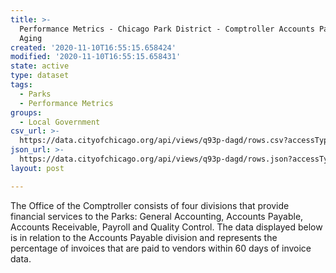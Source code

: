 ```yaml
---
title: >-
  Performance Metrics - Chicago Park District - Comptroller Accounts Payable
  Aging
created: '2020-11-10T16:55:15.658424'
modified: '2020-11-10T16:55:15.658431'
state: active
type: dataset
tags:
  - Parks
  - Performance Metrics
groups:
  - Local Government
csv_url: >-
  https://data.cityofchicago.org/api/views/q93p-dagd/rows.csv?accessType=DOWNLOAD
json_url: >-
  https://data.cityofchicago.org/api/views/q93p-dagd/rows.json?accessType=DOWNLOAD
layout: post

---
```

The Office of the Comptroller consists of four divisions that provide financial services to the Parks: General Accounting, Accounts Payable, Accounts Receivable, Payroll and Quality Control. The data displayed below is in relation to the Accounts Payable division and represents the percentage of invoices that are paid  to vendors within 60 days of invoice data.
